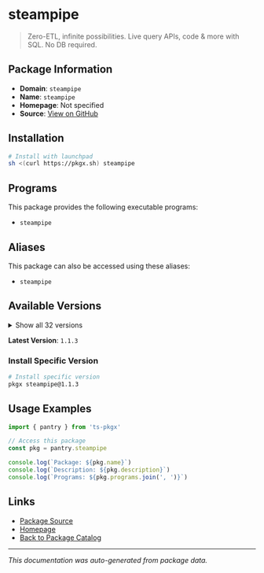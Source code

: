 # steampipe

> Zero-ETL, infinite possibilities. Live query APIs, code & more with SQL. No DB required.

## Package Information

- **Domain**: `steampipe`
- **Name**: `steampipe`
- **Homepage**: Not specified
- **Source**: [View on GitHub](https://github.com/pkgxdev/pantry/tree/main/projects/steampipe.io/package.yml)

## Installation

```bash
# Install with launchpad
sh <(curl https://pkgx.sh) steampipe
```

## Programs

This package provides the following executable programs:

- `steampipe`

## Aliases

This package can also be accessed using these aliases:

- `steampipe`

## Available Versions

<details>
<summary>Show all 32 versions</summary>

- `1.1.3`, `1.1.2`, `1.1.1`, `1.1.0`, `1.0.3`
- `1.0.2`, `1.0.1`, `1.0.0`, `0.24.2`, `0.24.1`
- `0.24.0`, `0.23.5`, `0.23.4`, `0.23.3`, `0.23.2`
- `0.23.1`, `0.23.0`, `0.22.2`, `0.22.1`, `0.22.0`
- `0.21.8`, `0.21.7`, `0.21.6`, `0.21.5`, `0.21.4`
- `0.21.3`, `0.21.2`, `0.21.1`, `0.21.0`, `0.20.12`
- `0.20.11`, `0.20.10`

</details>

**Latest Version**: `1.1.3`

### Install Specific Version

```bash
# Install specific version
pkgx steampipe@1.1.3
```

## Usage Examples

```typescript
import { pantry } from 'ts-pkgx'

// Access this package
const pkg = pantry.steampipe

console.log(`Package: ${pkg.name}`)
console.log(`Description: ${pkg.description}`)
console.log(`Programs: ${pkg.programs.join(', ')}`)
```

## Links

- [Package Source](https://github.com/pkgxdev/pantry/tree/main/projects/steampipe.io/package.yml)
- [Homepage](#)
- [Back to Package Catalog](../package-catalog.md)

---

*This documentation was auto-generated from package data.*
